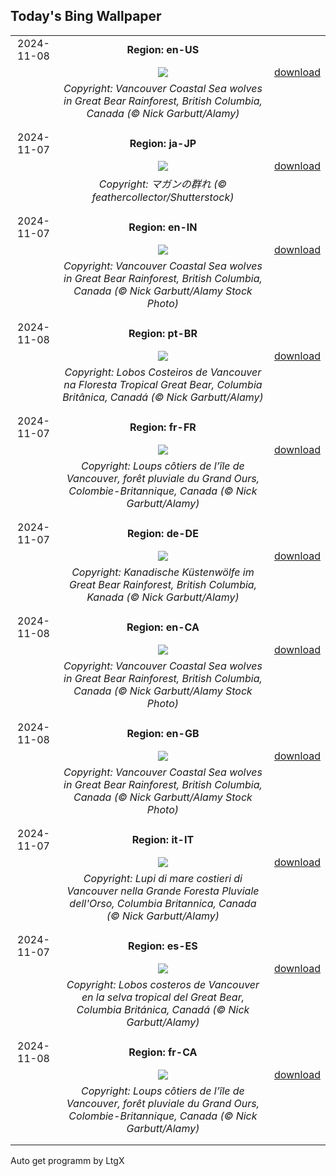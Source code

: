 ## Today's Bing Wallpaper
|      |      |      |
| :----: | :----: | :----: |
|2024-11-08|**Region: en-US**||
||![](https://www.bing.com/th?id=OHR.CanadaWolves_EN-US4285635290_UHD.jpg&pid=hp&w=1152&h=648&rs=1&c=4)| [download](https://www.bing.com/th?id=OHR.CanadaWolves_EN-US4285635290_UHD.jpg)|
||*Copyright: Vancouver Coastal Sea wolves in Great Bear Rainforest, British Columbia, Canada (© Nick Garbutt/Alamy)*
||
|||
|2024-11-07|**Region: ja-JP**||
||![](https://www.bing.com/th?id=OHR.AnserAlbifrons2024_JA-JP4172907824_UHD.jpg&pid=hp&w=1152&h=648&rs=1&c=4)| [download](https://www.bing.com/th?id=OHR.AnserAlbifrons2024_JA-JP4172907824_UHD.jpg)|
||*Copyright: マガンの群れ (© feathercollector/Shutterstock)*
||
|||
|2024-11-07|**Region: en-IN**||
||![](https://www.bing.com/th?id=OHR.CanadaWolves_EN-IN6734242410_UHD.jpg&pid=hp&w=1152&h=648&rs=1&c=4)| [download](https://www.bing.com/th?id=OHR.CanadaWolves_EN-IN6734242410_UHD.jpg)|
||*Copyright: Vancouver Coastal Sea wolves in Great Bear Rainforest, British Columbia, Canada (© Nick Garbutt/Alamy Stock Photo)*
||
|||
|2024-11-08|**Region: pt-BR**||
||![](https://www.bing.com/th?id=OHR.CanadaWolves_PT-BR2357751401_UHD.jpg&pid=hp&w=1152&h=648&rs=1&c=4)| [download](https://www.bing.com/th?id=OHR.CanadaWolves_PT-BR2357751401_UHD.jpg)|
||*Copyright: Lobos Costeiros de Vancouver na Floresta Tropical Great Bear, Columbia Britânica, Canadá (© Nick Garbutt/Alamy)*
||
|||
|2024-11-07|**Region: fr-FR**||
||![](https://www.bing.com/th?id=OHR.CanadaWolves_FR-FR6675938333_UHD.jpg&pid=hp&w=1152&h=648&rs=1&c=4)| [download](https://www.bing.com/th?id=OHR.CanadaWolves_FR-FR6675938333_UHD.jpg)|
||*Copyright: Loups côtiers de l’île de Vancouver,  forêt pluviale du Grand Ours, Colombie-Britannique, Canada (© Nick Garbutt/Alamy)*
||
|||
|2024-11-07|**Region: de-DE**||
||![](https://www.bing.com/th?id=OHR.CanadaWolves_DE-DE4376564886_UHD.jpg&pid=hp&w=1152&h=648&rs=1&c=4)| [download](https://www.bing.com/th?id=OHR.CanadaWolves_DE-DE4376564886_UHD.jpg)|
||*Copyright: Kanadische Küstenwölfe im Great Bear Rainforest, British Columbia, Kanada (© Nick Garbutt/Alamy)*
||
|||
|2024-11-08|**Region: en-CA**||
||![](https://www.bing.com/th?id=OHR.CanadaWolves_EN-CA3643391655_UHD.jpg&pid=hp&w=1152&h=648&rs=1&c=4)| [download](https://www.bing.com/th?id=OHR.CanadaWolves_EN-CA3643391655_UHD.jpg)|
||*Copyright: Vancouver Coastal Sea wolves in Great Bear Rainforest, British Columbia, Canada (© Nick Garbutt/Alamy Stock Photo)*
||
|||
|2024-11-08|**Region: en-GB**||
||![](https://www.bing.com/th?id=OHR.CanadaWolves_EN-GB5040698081_UHD.jpg&pid=hp&w=1152&h=648&rs=1&c=4)| [download](https://www.bing.com/th?id=OHR.CanadaWolves_EN-GB5040698081_UHD.jpg)|
||*Copyright: Vancouver Coastal Sea wolves in Great Bear Rainforest, British Columbia, Canada (© Nick Garbutt/Alamy Stock Photo)*
||
|||
|2024-11-07|**Region: it-IT**||
||![](https://www.bing.com/th?id=OHR.CanadaWolves_IT-IT3917855917_UHD.jpg&pid=hp&w=1152&h=648&rs=1&c=4)| [download](https://www.bing.com/th?id=OHR.CanadaWolves_IT-IT3917855917_UHD.jpg)|
||*Copyright: Lupi di mare costieri di Vancouver nella Grande Foresta Pluviale dell'Orso, Columbia Britannica, Canada (© Nick Garbutt/Alamy)*
||
|||
|2024-11-07|**Region: es-ES**||
||![](https://www.bing.com/th?id=OHR.CanadaWolves_ES-ES1988457082_UHD.jpg&pid=hp&w=1152&h=648&rs=1&c=4)| [download](https://www.bing.com/th?id=OHR.CanadaWolves_ES-ES1988457082_UHD.jpg)|
||*Copyright: Lobos costeros de Vancouver en la selva tropical del Great Bear, Columbia Británica, Canadá (© Nick Garbutt/Alamy)*
||
|||
|2024-11-08|**Region: fr-CA**||
||![](https://www.bing.com/th?id=OHR.CanadaWolves_FR-CA0494556833_UHD.jpg&pid=hp&w=1152&h=648&rs=1&c=4)| [download](https://www.bing.com/th?id=OHR.CanadaWolves_FR-CA0494556833_UHD.jpg)|
||*Copyright: Loups côtiers de l’île de Vancouver,  forêt pluviale du Grand Ours, Colombie-Britannique, Canada (© Nick Garbutt/Alamy)*
||
|||

Auto get programm by LtgX
